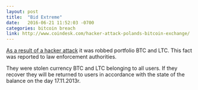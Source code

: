 ```yaml
---
layout: post
title:  "Bid Extreme"
date:   2016-06-21 11:52:03 -0700
categories: bitcoin breach
link: http://www.coindesk.com/hacker-attack-polands-bitcoin-exchange/
---
```

[As a result of a hacker attack][1] it was robbed portfolio BTC and LTC. This fact was reported to law enforcement authorities.

They were stolen currency BTC and LTC belonging to all users. If they recover they will be returned to users in accordance with the state of the balance on the day 17.11.2013r.

[1]: http://archive.is/VUKiJ
